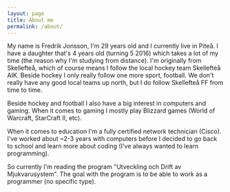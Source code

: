 ```yaml
---
layout: page
title: About me
permalink: /about/
---
```


My name is Fredrik Jonsson, I'm 29 years old and I currently live in Piteå.
I have a daughter that's 4 years old (turning 5 2016) which takes a lot of my time (the reason why I'm studying from
distance). I'm originally from Skellefteå, which of course means I follow the local hockey team Skellefteå AIK.
Beside hockey I only really follow one more sport, football. We don't really have any good local teams up north, but
I do follow Skellefteå FF from time to time.

Beside hockey and football I also have a big interest in computers and gaming. When it comes to gaming I mostly play
Blizzard games (World of Warcraft, StarCraft II, etc).
 
When it comes to education I'm a fully certified network technician (Cisco). I've worked about ~2-3 years with computers
before I decided to go back to school and learn more about coding (I've always wanted to learn programming).

So currently I'm reading the program "Utveckling och Drift av Mjukvarusystem". The goal with the program is to be able
to work as a programmer (no specific type).
